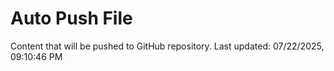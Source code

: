 # Auto Push File

Content that will be pushed to GitHub repository.
Last updated: 07/22/2025, 09:10:46 PM